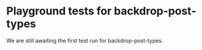 # Playground tests for backdrop-post-types
We are still awaiting the first test run for backdrop-post-types.
